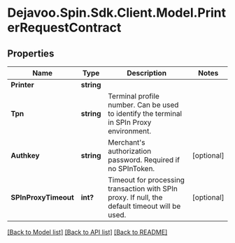 # Dejavoo.Spin.Sdk.Client.Model.PrinterRequestContract
## Properties

Name | Type | Description | Notes
------------ | ------------- | ------------- | -------------
**Printer** | **string** |  | 
**Tpn** | **string** | Terminal profile number.  Can be used to identify the terminal in SPIn Proxy environment. | 
**Authkey** | **string** | Merchant&#x27;s authorization password. Required if no SPInToken. | [optional] 
**SPInProxyTimeout** | **int?** | Timeout for processing transaction with SPIn proxy. If null, the default timeout will be used. | [optional] 

[[Back to Model list]](../README.md#documentation-for-models) [[Back to API list]](../README.md#documentation-for-api-endpoints) [[Back to README]](../README.md)

